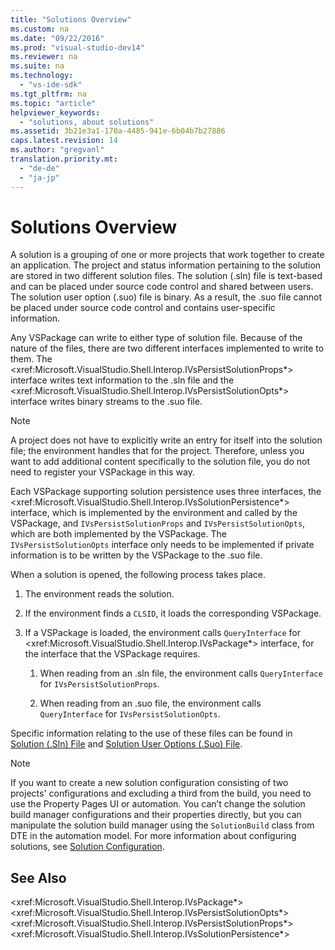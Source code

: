 ```yaml
---
title: "Solutions Overview"
ms.custom: na
ms.date: "09/22/2016"
ms.prod: "visual-studio-dev14"
ms.reviewer: na
ms.suite: na
ms.technology: 
  - "vs-ide-sdk"
ms.tgt_pltfrm: na
ms.topic: "article"
helpviewer_keywords: 
  - "solutions, about solutions"
ms.assetid: 3b21e3a1-170a-4485-941e-6b04b7b27886
caps.latest.revision: 14
ms.author: "gregvanl"
translation.priority.mt: 
  - "de-de"
  - "ja-jp"
---
```

# Solutions Overview
A solution is a grouping of one or more projects that work together to create an application. The project and status information pertaining to the solution are stored in two different solution files. The solution (.sln) file is text-based and can be placed under source code control and shared between users. The solution user option (.suo) file is binary. As a result, the .suo file cannot be placed under source code control and contains user-specific information.  
  
 Any VSPackage can write to either type of solution file. Because of the nature of the files, there are two different interfaces implemented to write to them. The \<xref:Microsoft.VisualStudio.Shell.Interop.IVsPersistSolutionProps*> interface writes text information to the .sln file and the \<xref:Microsoft.VisualStudio.Shell.Interop.IVsPersistSolutionOpts*> interface writes binary streams to the .suo file.  
  
> [!NOTE]
>  A project does not have to explicitly write an entry for itself into the solution file; the environment handles that for the project. Therefore, unless you want to add additional content specifically to the solution file, you do not need to register your VSPackage in this way.  
  
 Each VSPackage supporting solution persistence uses three interfaces, the \<xref:Microsoft.VisualStudio.Shell.Interop.IVsSolutionPersistence*> interface, which is implemented by the environment and called by the VSPackage, and `IVsPersistSolutionProps` and `IVsPersistSolutionOpts`, which are both implemented by the VSPackage. The `IVsPersistSolutionOpts` interface only needs to be implemented if private information is to be written by the VSPackage to the .suo file.  
  
 When a solution is opened, the following process takes place.  
  
1.  The environment reads the solution.  
  
2.  If the environment finds a `CLSID`, it loads the corresponding VSPackage.  
  
3.  If a VSPackage is loaded, the environment calls `QueryInterface` for \<xref:Microsoft.VisualStudio.Shell.Interop.IVsPackage*> interface, for the interface that the VSPackage requires.  
  
    1.  When reading from an .sln file, the environment calls `QueryInterface` for `IVsPersistSolutionProps`.  
  
    2.  When reading from an .suo file, the environment calls `QueryInterface` for `IVsPersistSolutionOpts`.  
  
 Specific information relating to the use of these files can be found in [Solution (.Sln) File](../vs140/solution--.sln--file.md) and [Solution User Options (.Suo) File](../vs140/solution-user-options--.suo--file.md).  
  
> [!NOTE]
>  If you want to create a new solution configuration consisting of two projects' configurations and excluding a third from the build, you need to use the Property Pages UI or automation. You can’t change the solution build manager configurations and their properties directly, but you can manipulate the solution build manager using the `SolutionBuild` class from DTE in the automation model. For more information about configuring solutions, see [Solution Configuration](../vs140/solution-configuration.md).  
  
## See Also  
 \<xref:Microsoft.VisualStudio.Shell.Interop.IVsPackage*>   
 \<xref:Microsoft.VisualStudio.Shell.Interop.IVsPersistSolutionOpts*>   
 \<xref:Microsoft.VisualStudio.Shell.Interop.IVsPersistSolutionProps*>   
 \<xref:Microsoft.VisualStudio.Shell.Interop.IVsSolutionPersistence*>
